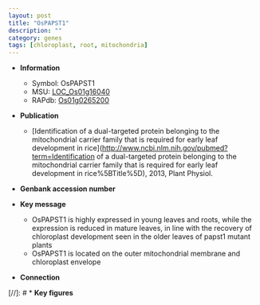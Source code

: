 ```yaml
---
layout: post
title: "OsPAPST1"
description: ""
category: genes
tags: [chloroplast, root, mitochondria]
---
```


* **Information**  
    + Symbol: OsPAPST1  
    + MSU: [LOC_Os01g16040](http://rice.plantbiology.msu.edu/cgi-bin/ORF_infopage.cgi?orf=LOC_Os01g16040)  
    + RAPdb: [Os01g0265200](http://rapdb.dna.affrc.go.jp/viewer/gbrowse_details/irgsp1?name=Os01g0265200)  

* **Publication**  
    + [Identification of a dual-targeted protein belonging to the mitochondrial carrier family that is required for early leaf development in rice](http://www.ncbi.nlm.nih.gov/pubmed?term=Identification of a dual-targeted protein belonging to the mitochondrial carrier family that is required for early leaf development in rice%5BTitle%5D), 2013, Plant Physiol.

* **Genbank accession number**  

* **Key message**  
    + OsPAPST1 is highly expressed in young leaves and roots, while the expression is reduced in mature leaves, in line with the recovery of chloroplast development seen in the older leaves of papst1 mutant plants
    + OsPAPST1 is located on the outer mitochondrial membrane and chloroplast envelope

* **Connection**  

[//]: # * **Key figures**  


